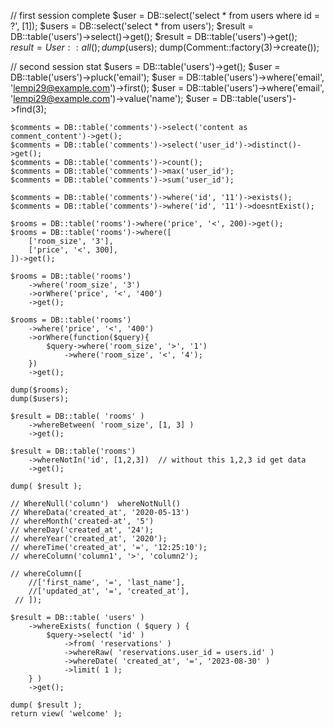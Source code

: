 // first session complete
    $user = DB::select('select * from users where id = ?', [1]);
    $users = DB::select('select * from users');
    $result = DB::table('users')->select()->get();
    $result = DB::table('users')->get();
    $result = User::all();
    dump($users);
    dump(Comment::factory(3)->create());

  //  second session stat
    $users = DB::table('users')->get();
    $user = DB::table('users')->pluck('email');
    $user = DB::table('users')->where('email', 'lempi29@example.com')->first();
    $user = DB::table('users')->where('email', 'lempi29@example.com')->value('name');
    $user = DB::table('users')->find(3);

    $comments = DB::table('comments')->select('content as comment_content')->get();
    $comments = DB::table('comments')->select('user_id')->distinct()->get();
    $comments = DB::table('comments')->count();
    $comments = DB::table('comments')->max('user_id');
    $comments = DB::table('comments')->sum('user_id');

    $comments = DB::table('comments')->where('id', '11')->exists();
    $comments = DB::table('comments')->where('id', '11')->doesntExist();

    $rooms = DB::table('rooms')->where('price', '<', 200)->get();
    $rooms = DB::table('rooms')->where([
        ['room_size', '3'],
        ['price', '<', 300],
    ])->get();

    $rooms = DB::table('rooms')
        ->where('room_size', '3')
        ->orWhere('price', '<', '400')
        ->get();

    $rooms = DB::table('rooms')
        ->where('price', '<', '400')
        ->orWhere(function($query){
            $query->where('room_size', '>', '1')
                ->where('room_size', '<', '4');
        })
        ->get();

    dump($rooms);
    dump($users);

    $result = DB::table( 'rooms' )
        ->whereBetween( 'room_size', [1, 3] )
        ->get();

    $result = DB::table('rooms')
        ->whereNotIn('id', [1,2,3])  // without this 1,2,3 id get data
        ->get();

    dump( $result );

    // WhereNull('column')  whereNotNull()
    // WhereData('created_at', '2020-05-13')
    // whereMonth('created-at', '5')
    // whereDay('created_at', '24');
    // whereYear('created_at', '2020');
    // whereTime('created_at', '=', '12:25:10');
    // whereColumn('column1', '>', 'column2');

    // whereColumn([
        //['first_name', '=', 'last_name'],
        //['updated_at', '=', 'created_at'],
     // ]);

    $result = DB::table( 'users' )
        ->whereExists( function ( $query ) {
            $query->select( 'id' )
                ->from( 'reservations' )
                ->whereRaw( 'reservations.user_id = users.id' )
                ->whereDate( 'created_at', '=', '2023-08-30' )
                ->limit( 1 );
        } )
        ->get();

    dump( $result );
    return view( 'welcome' );
